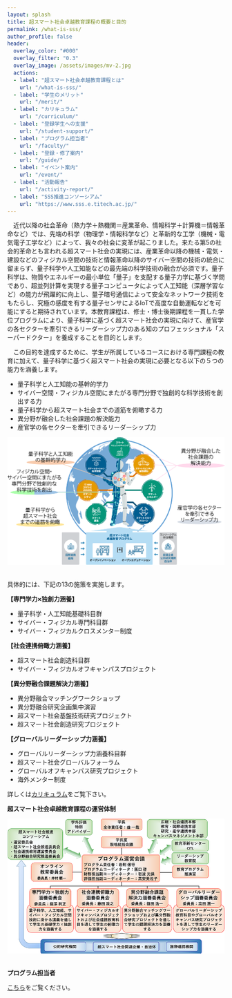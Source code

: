 ```yaml
---
layout: splash
title: 超スマート社会卓越教育課程の概要と目的
permalink: /what-is-sss/
author_profile: false
header:
  overlay_color: "#000"
  overlay_filter: "0.3"
  overlay_image: /assets/images/mv-2.jpg
  actions:
  - label: "超スマート社会卓越教育課程とは"
    url: "/what-is-sss/"
  - label: "学生のメリット"
    url: "/merit/"
  - label: "カリキュラム"
    url: "/curriculum/"
  - label: "登録学生への支援​"
    url: "/student-support/"
  - label: "プログラム担当者​"
    url: "/faculty/"
  - label: "登録・修了案内"
    url: "/guide/"
  - label: "イベント案内"
    url: "/event/"
  - label: "活動報告"
    url: "/activity-report/"
  - label: "SSS推進コンソーシアム"
    url: "https://www.sss.e.titech.ac.jp/"
---
```


　近代以降の社会革命（熱力学＋熱機関＝産業革命、情報科学＋計算機＝情報革命など）では、先端の科学（物理学・情報科学など）と革新的な工学（機械・電気電子工学など）によって、我々の社会に変革が起こりました。来たる第5の社会的革命とも言われる超スマート社会の実現には、産業革命以降の機械・電気・建設などのフィジカル空間の技術と情報革命以降のサイバー空間の技術の統合に留まらず、量子科学や人工知能などの最先端の科学技術の融合が必須です。量子科学は、物質やエネルギーの最小単位「量子」を支配する量子力学に基づく学問であり、超並列計算を実現する量子コンピュータによって人工知能（深層学習など）の能力が飛躍的に向上し、量子暗号通信によって安全なネットワーク技術をもたらし、究極の感度を有する量子センサによるIoTで高度な自動運転などを可能にすると期待されています。本教育課程は、修士・博士後期課程を一貫した学位プログラムにより、量子科学に基づく超スマート社会の実現に向けて、産官学の各セクターを牽引できるリーダーシップ力のある知のプロフェッショナル「スーパードクター」を養成することを目的とします。

　この目的を達成するために、学生が所属しているコースにおける専門課程の教育に加えて、量子科学に基づく超スマート社会の実現に必要となる以下の５つの能力を涵養します。

* 量子科学と人工知能の基幹的学力
* サイバー空間・フィジカル空間にまたがる専門分野で独創的な科学技術を創出する力
* 量子科学から超スマート社会までの道筋を俯瞰する力
* 異分野が融合した社会課題の解決能力
* 産官学の各セクターを牽引できるリーダーシップ力

<div style="text-align:center"><img src="/assets/images/5o.png" /></div>

<br>

具体的には、下記の13の施策を実施します。

**【専門学力×独創力涵養】**

* 量子科学・人工知能基礎科目群
* サイバー・フィジカル専門科目群
* サイバー・フィジカルクロスメンター制度

​**【社会連携俯瞰力涵養】**

* 超スマート社会創造科目群
* サイバー・フィジカルオフキャンパスプロジェクト

​**【異分野融合課題解決力涵養】**

* 異分野融合マッチングワークショップ
* 異分野融合研究企画集中演習
* 超スマート社会基盤技術研究プロジェクト
* 超スマート社会創造研究プロジェクト

**【グローバルリーダーシップ力涵養】**

* グローバルリーダーシップ力涵養科目群
* 超スマート社会グローバルフォーラム
* グローバルオフキャンパス研究プロジェクト
* 海外メンター制度

詳しくは[カリキュラム](/curriculum/)をご覧下さい。

**超スマート社会卓越教育課程の運営体制**

<div style="text-align:center"><img src="/assets/images/organization.png" /></div><br>

**プログラム担当者**

[​こちら](/faculty/)をご覧ください。
